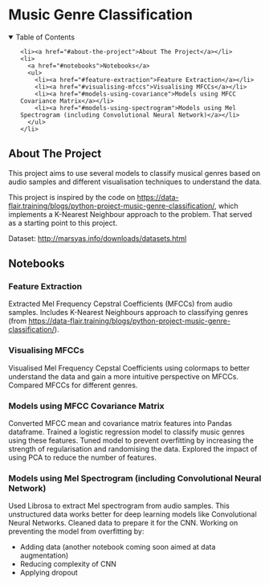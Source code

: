 # Music Genre Classification


<!-- TABLE OF CONTENTS -->
<details open="open">
  <summary>Table of Contents</summary>
  <ol>
      
    <li><a href="#about-the-project">About The Project</a></li>
    <li>
      <a href="#notebooks">Notebooks</a>
      <ul>
        <li><a href="#feature-extraction">Feature Extraction</a></li>
        <li><a href="#visualising-mfccs">Visualising MFCCs</a></li>
        <li><a href="#models-using-covariance">Models using MFCC Covariance Matrix</a></li>
        <li><a href="#models-using-spectrogram">Models using Mel Spectrogram (including Convolutional Neural Network)</a></li>
      </ul>
    </li>
      
  </ol>
</details>


<!-- ABOUT THE PROJECT -->
## About The Project

This project aims to use several models to classify musical genres based on audio samples and different visualisation techniques to understand the data.
 
This project is inspired by the code on https://data-flair.training/blogs/python-project-music-genre-classification/, which implements a K-Nearest Neighbour approach to the problem. That served as a starting point to this project.
 
Dataset: http://marsyas.info/downloads/datasets.html


<!-- Notebooks -->
## Notebooks

### Feature Extraction

Extracted Mel Frequency Cepstral Coefficients (MFCCs) from audio samples. Includes K-Nearest Neighbours approach to classifying genres (from https://data-flair.training/blogs/python-project-music-genre-classification/).

### Visualising MFCCs

Visualised Mel Frequency Cepstal Coefficients using colormaps to better understand the data and gain a more intuitive perspective on MFCCs. Compared MFCCs for different genres.

### Models using MFCC Covariance Matrix

Converted MFCC mean and covariance matrix features into Pandas dataframe. Trained a logistic regression model to classify music genres using these features. Tuned model to prevent overfitting by increasing the strength of regularisation and randomising the data. Explored the impact of using PCA to reduce the number of features. 

### Models using Mel Spectrogram (including Convolutional Neural Network)

Used Librosa to extract Mel spectrogram from audio samples. This unstructured data works better for deep learning models like Convolutional Neural Networks. Cleaned data to prepare it for the CNN. Working on preventing the model from overfitting by:
- Adding data (another notebook coming soon aimed at data augmentation)
- Reducing complexity of CNN
- Applying dropout

